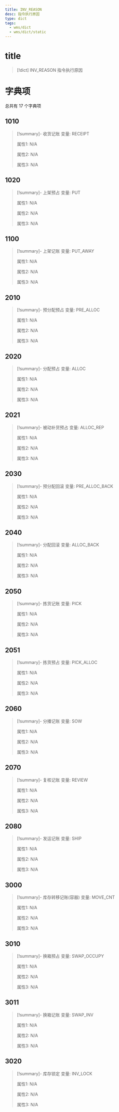 ```yaml
---
title: INV_REASON
desc: 指令执行原因
type: dict
tags:
  - wms/dict
  - wms/dict/static
---
```

# title
>[!dict] INV_REASON
> 指令执行原因

# 字典项
总共有 17 个字典项
## 1010
>[!summary]- 收货记账
>变量: RECEIPT
>
>属性1: N/A
>
>属性2: N/A
>
>属性3: N/A

## 1020
>[!summary]- 上架预占
>变量: PUT
>
>属性1: N/A
>
>属性2: N/A
>
>属性3: N/A

## 1100
>[!summary]- 上架记账
>变量: PUT_AWAY
>
>属性1: N/A
>
>属性2: N/A
>
>属性3: N/A

## 2010
>[!summary]- 预分配预占
>变量: PRE_ALLOC
>
>属性1: N/A
>
>属性2: N/A
>
>属性3: N/A

## 2020
>[!summary]- 分配预占
>变量: ALLOC
>
>属性1: N/A
>
>属性2: N/A
>
>属性3: N/A

## 2021
>[!summary]- 被动补货预占
>变量: ALLOC_REP
>
>属性1: N/A
>
>属性2: N/A
>
>属性3: N/A

## 2030
>[!summary]- 预分配回滚
>变量: PRE_ALLOC_BACK
>
>属性1: N/A
>
>属性2: N/A
>
>属性3: N/A

## 2040
>[!summary]- 分配回滚
>变量: ALLOC_BACK
>
>属性1: N/A
>
>属性2: N/A
>
>属性3: N/A

## 2050
>[!summary]- 拣货记账
>变量: PICK
>
>属性1: N/A
>
>属性2: N/A
>
>属性3: N/A

## 2051
>[!summary]- 拣货预占
>变量: PICK_ALLOC
>
>属性1: N/A
>
>属性2: N/A
>
>属性3: N/A

## 2060
>[!summary]- 分播记账
>变量: SOW
>
>属性1: N/A
>
>属性2: N/A
>
>属性3: N/A

## 2070
>[!summary]- 复核记账
>变量: REVIEW
>
>属性1: N/A
>
>属性2: N/A
>
>属性3: N/A

## 2080
>[!summary]- 发运记账
>变量: SHIP
>
>属性1: N/A
>
>属性2: N/A
>
>属性3: N/A

## 3000
>[!summary]- 库存转移记账(容器)
>变量: MOVE_CNT
>
>属性1: N/A
>
>属性2: N/A
>
>属性3: N/A

## 3010
>[!summary]- 换箱预占
>变量: SWAP_OCCUPY
>
>属性1: N/A
>
>属性2: N/A
>
>属性3: N/A

## 3011
>[!summary]- 换箱记账
>变量: SWAP_INV
>
>属性1: N/A
>
>属性2: N/A
>
>属性3: N/A

## 3020
>[!summary]- 库存锁定
>变量: INV_LOCK
>
>属性1: N/A
>
>属性2: N/A
>
>属性3: N/A

